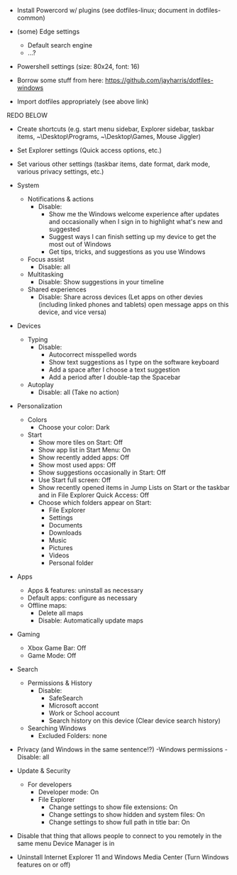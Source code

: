 - Install Powercord w/ plugins (see dotfiles-linux; document in dotfiles-common)

- (some) Edge settings
    - Default search engine
    - ...?

- Powershell settings (size: 80x24, font: 16)

- Borrow some stuff from here: https://github.com/jayharris/dotfiles-windows

- Import dotfiles appropriately (see above link)

REDO BELOW

- Create shortcuts (e.g. start menu sidebar, Explorer sidebar, taskbar items, ~\Desktop\Programs, ~\Desktop\Games, Mouse Jiggler)

- Set Explorer settings (Quick access options, etc.)

- Set various other settings (taskbar items, date format, dark mode, various privacy settings, etc.)

- System
    - Notifications & actions
        - Disable:
            - Show me the Windows welcome experience after updates and occasionally when I sign in to highlight what's new and suggested
            - Suggest ways I can finish setting up my device to get the most out of Windows
            - Get tips, tricks, and suggestions as you use Windows
    - Focus assist
        - Disable: all
    - Multitasking
        - Disable: Show suggestions in your timeline
    - Shared experiences
        - Disable: Share across devices (Let apps on other devies (including linked phones and tablets) open message apps on this device, and vice versa)
- Devices
    - Typing
        - Disable:
            - Autocorrect misspelled words
            - Show text suggestions as I type on the software keyboard
            - Add a space after I choose a text suggestion
            - Add a period after I double-tap the Spacebar
    - Autoplay
        - Disable: all (Take no action)
- Personalization
    - Colors
        - Choose your color: Dark
    - Start
        - Show more tiles on Start: Off
        - Show app list in Start Menu: On
        - Show recently added apps: Off
        - Show most used apps: Off
        - Show suggestions occasionally in Start: Off
        - Use Start full screen: Off
        - Show recently opened items in Jump Lists on Start or the taskbar and in File Explorer Quick Access: Off
        - Choose which folders appear on Start:
            - File Explorer
            - Settings
            - Documents
            - Downloads
            - Music
            - Pictures
            - Videos
            - Personal folder
- Apps
    - Apps & features: uninstall as necessary
    - Default apps: configure as necessary
    - Offline maps:
        - Delete all maps
        - Disable: Automatically update maps
- Gaming
    - Xbox Game Bar: Off
    - Game Mode: Off
- Search
    - Permissions & History
        - Disable:
            - SafeSearch
            - Microsoft accont
            - Work or School account
            - Search history on this device (Clear device search history)
    - Searching Windows
        - Excluded Folders: none
- Privacy (and Windows in the same sentence!?)
    -Windows permissions
        - Disable: all
- Update & Security
    - For developers
        - Developer mode: On
        - File Explorer
            - Change settings to show file extensions: On
            - Change settings to show hidden and system files: On
            - Change settings to show full path in title bar: On

- Disable that thing that allows people to connect to you remotely in the same menu Device Manager is in

- Uninstall Internet Explorer 11 and Windows Media Center (Turn Windows features on or off)

